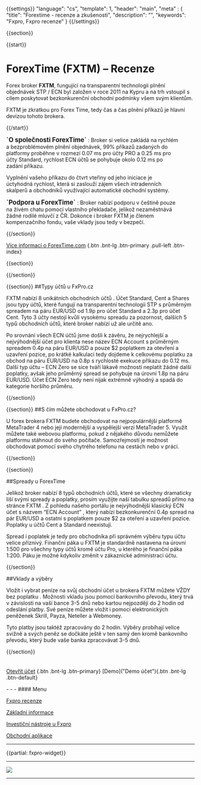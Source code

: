 {{settings}}
  "language": "cs",
  "template": 1,
  "header": "main",
  "meta" : {
    "title": "Forextime - recenze a zkušenosti",
    "description": "",
    "keywords": "Fxpro, Fxpro recenze"
  }
{{/settings}}
<div itemprop="review" itemscope itemtype="http://schema.org/Review">

<span itemprop="reviewRating" itemscope itemtype="http://schema.org/Rating">
  <meta itemprop="worstRating" content="1"/>
  <meta itemprop="ratingValue" content="98"/>
  <meta itemprop="bestRating" content="100"/>
</span>
<meta itemprop="itemreviewed" content="Forextime.com">
<meta itemprop="author" content="ForexSrovnávač.cz">

<div class="row">
<div class="col-md-9" role="main" markdown="1">

{{section}}

{{start}} 
# ForexTime (FXTM) – Recenze 

Forex broker **FXTM**, fungující na transparentní technologii plnění objednávek STP / ECN byl založen v roce 2011 na Kypru a na trh vstoupil s cílem poskytovat bezkonkurenční obchodní podmínky všem svým klientům. 

FXTM je zkratkou pro Forex Time, tedy čas a čas plnění příkazů je hlavní devizou tohoto brokera. 

{{/start}} 
<div class="row" style="width:92%">
<div class="col-md-6" markdown="1">
<b><big>`O společnosti ForexTime`</big></b>
:    
Broker si velice zakládá na rychlém a bezproblémovém plnění objednávek, 99% příkazů zadaných do platformy proběhne v rozmezí 0.07 ms pro účty PRO a 0.25 ms pro účty Standard, rychlost ECN účtů se pohybuje okolo 0.12 ms po zadání příkazu. 

Vyplnění vašeho příkazu do čtvrt vteřiny od jeho iniciace je úctyhodná rychlost, která si zaslouží zájem všech intradenních skalperů a obchodníků využívající automatické obchodní systémy.

</div>
<div class="col-md-6" markdown="1">
<b><big>`Podpora u ForexTime`</big></b>
:    
Broker nabízí podporu v češtině pouze na živém chatu pomocí vlastního překladače, jelikož nezaměstnává žádné rodilé mluvčí z ČR.  Dokonce i broker FXTM je členem kompenzačního fondu, vaše vklady jsou tedy v bezpečí.

</div>
</div>


{{/section}}



[Více informací o ForexTime.com](http://blog.forexsrovnavac.cz/forextime "Registrace") {.btn .bnt-lg .btn-primary .pull-left .btn-index}

{{section}}


{{/section}}


{{section}}
##Typy účtů u FxPro.cz

FXTM nabízí 8 unikátních obchodních účtů . Účet Standard, Cent a Shares jsou typy účtů, které fungují na transparentní technologii STP s průměrným spreadem na páru EUR/USD od 1.9p pro účet Standard a 2.3p pro účet Cent. Tyto 3 účty nestojí kvůli vysokému spreadu za pozornost, dalších 5 typů obchodních účtů, které broker nabízí už ale určitě ano.

Po srovnání všech ECN účtů jsme došli k závěru, že nejrychlejší a nejvýhodnější účet pro klienta nese název ECN Account s průměrným spreadem 0.4p na páru EUR/USD a pouze $2 poplatkem za otevření a uzavření pozice, po krátké kalkulaci tedy dojdeme k celkovému poplatku za obchod na páru EUR/USD na 0.8p s rychlosté exekuce příkazu do 0.12 ms. Další typ účtu – ECN Zero se sice tváří lákavě možností neplatit žádné další poplatky, avšak jeho průměrný spread se pohybuje na úrovni 1.8p na páru EUR/USD. Účet ECN Zero tedy není nijak extrémně výhodný a spadá do kategorie horšího průměru.

{{/section}}


{{section}}
##S čím můžete obchodovat u FxPro.cz?

U forex brokera FXTM budete obchodovat na nejpopulárnější platformě MetaTrader 4 nebo její modernější a vyspělejší verzi MetaTrader 5. Využít můžete také webovou platformu, pokud z nějakého důvodu nemůžete platformu stáhnout do svého počítače. Samozřejmostí je možnost obchodovat pomocí svého chytrého telefonu na cestách nebo v práci.

{{/section}}

{{section}}

##Spready u ForexTime

Jelikož broker nabízí 8 typů obchodních účtů, které se všechny dramaticky liší svými spready a poplatky, prosím využijte naší tabulku spreadů přímo na stránce FXTM . Z pohledu našeho portálu je nejvýhodnější klasický ECN účet s názvem “ECN Account” , který nabízí bezkonkurenční 0.4p spread na pár EUR/USD a ostatní s poplatkem pouze $2 za oteření a uzavření pozice. Poplatky u účtů Cent a Standard neexistují. 

Spread i poplatek je tedy pro obchodníka při správném výběru typu účtu velice příznivý. Finanční páka u FXTM je standardně nastavena na úrovni 1:500 pro všechny typy účtů kromě účtu Pro, u kterého je finanční páka 1:200. Páku je možné kdykoliv změnit v zákaznické administraci účtu.


{{/section}}

##Vklady a výběry

Vložit i vybrat peníze na svůj obchodní účet u brokera FXTM můžete VŽDY bez poplatku . Možnosti vkladu jsou pomocí bankovního převodu, který trvá v závislosti na vaší bance 3-5 dnů nebo kartou nejpozději do 2 hodin od odeslání platby. Své peníze můžete vložit i pomocí elektronických peněženek Skrill, Payza, Neteller a Webmoney. 

Tyto platby jsou taktéž zpracovány do 2 hodin. Výběry probíhají velice svižně a svých peněz se dočkáte ještě v ten samý den kromě bankovního převodu, který bude vaše banka zpracovávat 3-5 dnů.


{{/section}}



</div>
<div class="col-md-3" markdown="1">
<div class="well" markdown="1" style="margin-top: 2.5em">
  



[Otevřít účet]( http://blog.forexsrovnavac.cz/ "Registrace") {.btn .bnt-lg .btn-primary} [Demo]("Demo účet"){.btn .bnt-lg .btn-default}
</div>
<div class="container-fluid" markdown="1">
- - -
#### Menu

[Fxpro recenze](http://forexsrovnavac.cz/fxpro#section-1)

[Základní informace](http://forexsrovnavac.cz/fxpro#section-2)

[Investiční nástroje u Fxpro](http://forexsrovnavac.cz/fxpro#section-3)

[Obchodní aplikace](http://forexsrovnavac.cz/fxpro#section-4)

- - -

</div>

{{partial: fxpro-widget}}

<div class="container-fluid" markdown="1">

- - -

<div class="container-fluid" markdown="1">
<a href="https://direct.fxpro.com/register/demo?lang=cz/?utm_source=forexsrovnavac_cz&utm_medium=link&utm_term=link_cz&utm_content=homepage_cz&utm_campaign=DoubleClick_forexsrovnavac_cz" alt="Demo účet" target="_blank">
 <img src="http://blog.forexsrovnavac.cz/wp-content/uploads/2016/01/2016-01-06-12_01_01-Plus500-_-Obchodov%C3%A1n%C3%AD-s-ETF-_-Obchodov%C3%A1n%C3%AD-s-fondy-obchodovan%C3%BDmi-na-burze-_-Obcho-1.png" width="" height=""/>

</a>

- - -


</div>
</div>
</div>
</div>

</div><!-- /itemreview -->